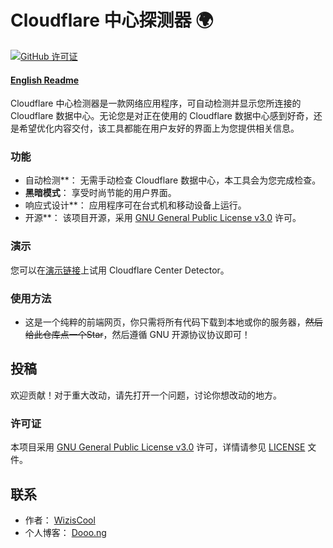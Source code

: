 # Cloudflare 中心探测器 🌍

[![GitHub 许可证](https://img.shields.io/badge/license-GPLv3-blue.svg)](https://github.com/WizisCool/Cloudflare-Center-Detector/blob/master/LICENSE)  
#### [English Readme](./README.md)
Cloudflare 中心检测器是一款网络应用程序，可自动检测并显示您所连接的 Cloudflare 数据中心。无论您是对正在使用的 Cloudflare 数据中心感到好奇，还是希望优化内容交付，该工具都能在用户友好的界面上为您提供相关信息。

### 功能
- 自动检测**： 无需手动检查 Cloudflare 数据中心，本工具会为您完成检查。
- **黑暗模式**： 享受时尚节能的用户界面。
- 响应式设计**： 应用程序可在台式机和移动设备上运行。
- 开源**： 该项目开源，采用 [GNU General Public License v3.0](https://www.gnu.org/licenses/gpl-3.0.html) 许可。

### 演示
您可以在[演示链接]([https://example.com](https://wiziscool.github.io/Cloudflare-Center-Detector/))上试用 Cloudflare Center Detector。

### 使用方法
- 这是一个纯粹的前端网页，你只需将所有代码下载到本地或你的服务器，~~然后给此仓库点一个Star~~，然后遵循 GNU 开源协议协议即可！

## 投稿
欢迎贡献！对于重大改动，请先打开一个问题，讨论你想改动的地方。

### 许可证
本项目采用 [GNU General Public License v3.0](https://www.gnu.org/licenses/gpl-3.0.html) 许可，详情请参见 [LICENSE](LICENSE) 文件。

## 联系
- 作者： [WizisCool](https://github.com/WizisCool)
- 个人博客： [Dooo.ng](https://dooo.ng)

